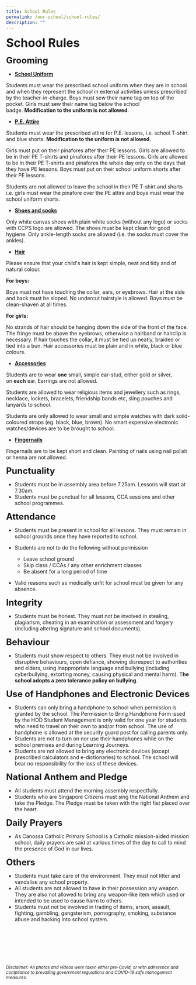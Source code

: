 ```yaml
---
title: School Rules
permalink: /our-school/school-rules/
description: ""
---
```


**<font size=6>School Rules</font>**

**<font size=5>Grooming</font>**

 *   **<u>School Uniform</u>**

  

 Students must wear the prescribed school uniform when they are in school and when they represent the school in external activities unless prescribed by the teacher-in-charge. Boys must sew their name tag on top of the pocket. Girls must sew their name tag below the school badge. **Modification to the uniform is not allowed**.

 *   **<u>P.E. Attire</u>**

  

 Students must wear the prescribed attire for P.E. lessons, i.e. school T-shirt and blue shorts. **Modification to the uniform is not allowed**.


 
Girls must put on their pinafores after their PE lessons. Girls are allowed to be in their PE T-shirts and pinafores after their PE lessons. Girls are allowed to be in their PE T-shirts and pinafores the whole day only on the days that they have PE lessons. Boys must put on their school uniform shorts after their PE lessons.
 
   

Students are not allowed to leave the school in their PE T-shirt and shorts i.e. girls must wear the pinafore over the PE attire and boys must wear the school uniform shorts.

  

 *   **<u>Shoes and socks</u>**

   

Only white canvas shoes with plain white socks (without any logo) or socks with CCPS logo are allowed. The shoes must be kept clean for good hygiene. Only ankle-length socks are allowed (i.e. the socks must cover the ankles).

*   **<u>Hair</u>**

  

Please ensure that your child's hair is kept simple, neat and tidy and of natural colour.

  
**For boys:**

Boys must not have touching the collar, ears, or eyebrows. Hair at the side and back must be sloped. No undercut hairstyle is allowed. Boys must be clean-shaven at all times.

  

**For girls:**

No strands of hair should be hanging down the side of the front of the face. The fringe must be above the eyebrows, otherwise a hairband or hairclip is necessary. If hair touches the collar, it must be tied up neatly, braided or tied into a bun. Hair accessories must be plain and in white, black or blue colours.

  

*   **<u>Accessories</u>**

  

Students are to wear **one** small, simple ear-stud, either gold or silver, on **each** ear. Earrings are not allowed.  
  
Students are allowed to wear religious items and jewellery such as rings, necklace, lockets, bracelets, friendship bands etc, sling pouches and lanyards to school.  
  
Students are only allowed to wear small and simple watches with dark solid-coloured straps (eg. black, blue, brown). No smart expensive electronic watches/devices are to be brought to school.

*   **<u>Fingernails</u>**

  

Fingernails are to be kept short and clean. Painting of nails using nail polish or henna are not allowed.

**<font size=5>Punctuality</font>**

  

*   Students must be in assembly area before 7.25am. Lessons will start at 7.30am.
*   Students must be punctual for all lessons, CCA sessions and other school programmes.

  

  
**<font size=5>Attendance</font>**

 

*   Students must be present in school for all lessons. They must remain in school grounds once they have reported to school.

*   Students are not to do the following without permission
 
    * Leave school ground
    * Skip class / CCAs / any other enrichment classes
    * Be absent for a long period of time
*   Valid reasons such as medically unfit for school must be given for any absence.

**<font size=5>Integrity</font>**


*   Students must be honest. They must not be involved in stealing, plagiarism, cheating in an examination or assessment and forgery (including altering signature and school documents).

  

  
**<font size=5>Behaviour</font>**

*   Students must show respect to others. They must not be involved in disruptive behaviours, open defiance, showing disrespect to authorities and elders, using inappropriate language and bullying (including cyberbullying, extorting money, causing physical and mental harm). T**he school adopts a zero tolerance policy on bullying**.

  

  
**<font size=5>Use of Handphones and Electronic Devices</font>**


*   Students can only bring a handphone to school when permission is granted by the school. The Permission to Bring Handphone Form issed by the HOD Student Management is only valid for one year for students who need to travel on their own to and/or from school. The use of handphone is allowed at the security guard post for calling parents only.
*   Students are not to turn on nor use their handphones while on the school premises and during Learning Journeys.
*   Students are not allowed to bring any electronic devices (except prescribed calculators and e-dictionaries) to school. The school will bear no responsibility for the loss of these devices.
 
**<font size=5>National Anthem and Pledge</font>**
 
*   All students must attend the morning assembly respectfully.
*   Students who are Singapore Citizens must sing the National Anthem and take the Pledge. The Pledge must be taken with the right fist placed over the heart.

  

 **<font size=5>Daily Prayers</font>**
	
 *   As Canossa Catholic Primary School is a Catholic mission-aided mission school, daily prayers are said at various times of the day to call to mind the presence of God in our lives.

  

  
 **<font size=5>Others</font>**
*   Students must take care of the environment. They must not litter and vandalise any school property.
*   All students are not allowed to have in their possession any weapon. They are also not allowed to bring any weapon-like item which used or intended to be used to cause harm to others.
*   Students must not be involved in trading of items, arson, assault, fighting, gambling, gangsterism, pornography, smoking, substance abuse and hacking into school system.


<br><br><br><br><br><br>
<sup>_Disclaimer: All photos and videos were taken either pre-Covid, or with adherence and compliance to prevailing government regulations and COVID-19 safe management measures._</sup>
